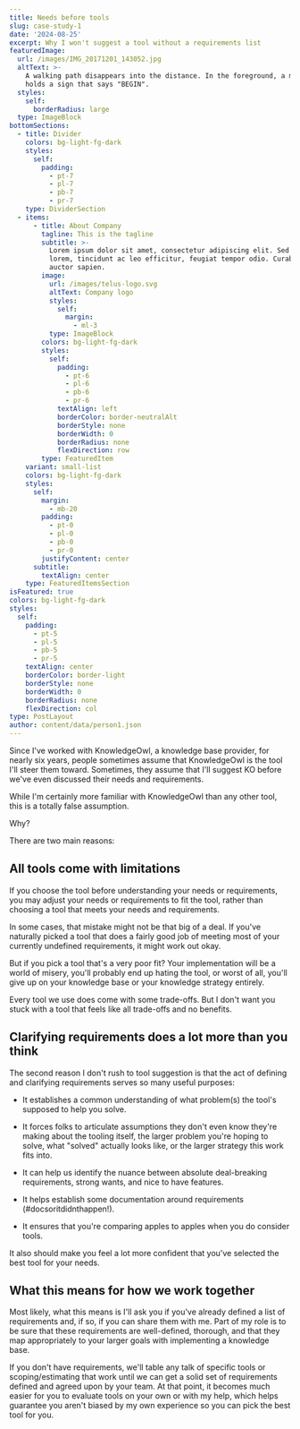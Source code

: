 ```yaml
---
title: Needs before tools
slug: case-study-1
date: '2024-08-25'
excerpt: Why I won't suggest a tool without a requirements list
featuredImage:
  url: /images/IMG_20171201_143052.jpg
  altText: >-
    A walking path disappears into the distance. In the foreground, a metal pole
    holds a sign that says "BEGIN".
  styles:
    self:
      borderRadius: large
  type: ImageBlock
bottomSections:
  - title: Divider
    colors: bg-light-fg-dark
    styles:
      self:
        padding:
          - pt-7
          - pl-7
          - pb-7
          - pr-7
    type: DividerSection
  - items:
      - title: About Company
        tagline: This is the tagline
        subtitle: >-
          Lorem ipsum dolor sit amet, consectetur adipiscing elit. Sed ante
          lorem, tincidunt ac leo efficitur, feugiat tempor odio. Curabitur at
          auctor sapien.
        image:
          url: /images/telus-logo.svg
          altText: Company logo
          styles:
            self:
              margin:
                - ml-3
          type: ImageBlock
        colors: bg-light-fg-dark
        styles:
          self:
            padding:
              - pt-6
              - pl-6
              - pb-6
              - pr-6
            textAlign: left
            borderColor: border-neutralAlt
            borderStyle: none
            borderWidth: 0
            borderRadius: none
            flexDirection: row
        type: FeaturedItem
    variant: small-list
    colors: bg-light-fg-dark
    styles:
      self:
        margin:
          - mb-20
        padding:
          - pt-0
          - pl-0
          - pb-0
          - pr-0
        justifyContent: center
      subtitle:
        textAlign: center
    type: FeaturedItemsSection
isFeatured: true
colors: bg-light-fg-dark
styles:
  self:
    padding:
      - pt-5
      - pl-5
      - pb-5
      - pr-5
    textAlign: center
    borderColor: border-light
    borderStyle: none
    borderWidth: 0
    borderRadius: none
    flexDirection: col
type: PostLayout
author: content/data/person1.json
---
```

Since I've worked with KnowledgeOwl, a knowledge base provider, for nearly six years, people sometimes assume that KnowledgeOwl is the tool I'll steer them toward. Sometimes, they assume that I'll suggest KO before we've even discussed their needs and requirements.

While I'm certainly more familiar with KnowledgeOwl than any other tool, this is a totally false assumption.

Why?

There are two main reasons:

## All tools come with limitations

If you choose the tool before understanding your needs or requirements, you may adjust your needs or requirements to fit the tool, rather than choosing a tool that meets your needs and requirements.

In some cases, that mistake might not be that big of a deal. If you've naturally picked a tool that does a fairly good job of meeting most of your currently undefined requirements, it might work out okay.

But if you pick a tool that's a very poor fit? Your implementation will be a world of misery, you'll probably end up hating the tool, or worst of all, you'll give up on your knowledge base or your knowledge strategy entirely.

Every tool we use does come with some trade-offs. But I don't want you stuck with a tool that feels like all trade-offs and no benefits.

## Clarifying requirements does a lot more than you think

The second reason I don't rush to tool suggestion is that the act of defining and clarifying requirements serves so many useful purposes:

*   It establishes a common understanding of what problem(s) the tool's supposed to help you solve.

*   It forces folks to articulate assumptions they don't even know they're making about the tooling itself, the larger problem you're hoping to solve, what "solved" actually looks like, or the larger strategy this work fits into.

*   It can help us identify the nuance between absolute deal-breaking requirements, strong wants, and nice to have features.

*   It helps establish some documentation around requirements (#docsoritdidnthappen!).

*   It ensures that you're comparing apples to apples when you do consider tools.

It also should make you feel a lot more confident that you've selected the best tool for your needs.

## What this means for how we work together

Most likely, what this means is I'll ask you if you've already defined a list of requirements and, if so, if you can share them with me. Part of my role is to be sure that these requirements are well-defined, thorough, and that they map appropriately to your larger goals with implementing a knowledge base.

If you don't have requirements, we'll table any talk of specific tools or scoping/estimating that work until we can get a solid set of requirements defined and agreed upon by your team. At that point, it becomes much easier for you to evaluate tools on your own or with my help, which helps guarantee you aren't biased by my own experience so you can pick the best tool for you.

